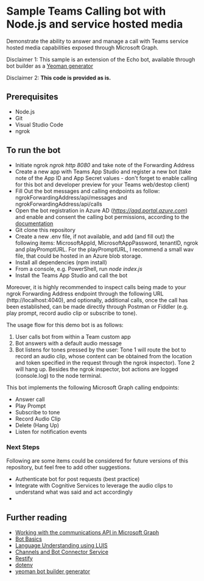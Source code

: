 # Sample Teams Calling bot with Node.js and service hosted media

Demonstrate the ability to answer and manage a call with Teams service hosted media capabilities exposed through Microsoft Graph.

Disclaimer 1: This sample is an extension of the Echo bot, available through bot builder as a [Yeoman generator](https://www.npmjs.com/package/generator-botbuilder?activeTab=readme)

Disclaimer 2: **This code is provided as is.**

## Prerequisites

* Node.js
* Git
* Visual Studio Code
* ngrok

## To run the bot

- Initiate ngrok *ngrok http 8080* and take note of the Forwarding Address
- Create a new app with Teams App Studio and register a new bot (take note of the App ID and App Secret values - don't forget to enable calling for this bot and developer preview for your Teams web/destop client)
- Fill Out the bot messages and calling endpoints as follow: ngrokForwardingAddress/api/messages and ngrokForwardingAddress/api/calls
- Open the bot registration in Azure AD (*https://aad.portal.azure.com*) and enable and consent the calling bot permissions, according to the [documentation](https://docs.microsoft.com/en-us/graph/api/resources/communications-api-overview?view=graph-rest-beta)
- Git clone this repository
- Create a new .env file, if not available, and add (and fill out) the following items: MicrosoftAppId, MicrosoftAppPassword, tenantID, ngrok and playPromptURL. For the playPromptURL, I recommend a small wav file, that could be hosted in an Azure blob storage.
- Install all dependencies (npm install)
- From a console, e.g. PowerShell, run *node index.js*
- Install the Teams App Studio and call the bot

Moreover, it is highly recommended to inspect calls being made to your ngrok Forwarding Address endpoint through the following URL (http://localhost:4040), and optionally, additional calls, once the call has been established, can be made directly through Postman or Fiddler (e.g. play prompt, record audio clip or subscribe to tone).

The usage flow for this demo bot is as follows:

1. User calls bot from within a Team custom app
2. Bot answers with a default audio message
3. Bot listens for tones pressed by the user: Tone 1 will route the bot to record an audio clip, whose content can be obtained from the location and token specified in the request through the ngrok inspector). Tone 2 will hang up. Besides the ngrok inspector, bot actions are logged (console.log) to the node terminal.

This bot implements the following Microsoft Graph calling endpoints:
- Answer call
- Play Prompt
- Subscribe to tone
- Record Audio Clip
- Delete (Hang Up)
- Listen for notification events

### Next Steps

Following are some items could be considered for future versions of this repository, but feel free to add other suggestions.

- Authenticate bot for post requests (best practice)
- Integrate with Cognitive Services to leverage the audio clips to understand what was said and act accordingly
- 

## Further reading

- [Working with the communications API in Microsoft Graph](https://docs.microsoft.com/en-us/graph/api/resources/communications-api-overview?view=graph-rest-beta)
- [Bot Basics](https://docs.microsoft.com/azure/bot-service/bot-builder-basics?view=azure-bot-service-4.0)
- [Language Understanding using LUIS](https://docs.microsoft.com/en-us/azure/cognitive-services/luis/)
- [Channels and Bot Connector Service](https://docs.microsoft.com/en-us/azure/bot-service/bot-concepts?view=azure-bot-service-4.0)
- [Restify](https://www.npmjs.com/package/restify)
- [dotenv](https://www.npmjs.com/package/dotenv)
- [yeoman bot builder generator](https://www.npmjs.com/package/generator-botbuilder?activeTab=readme)